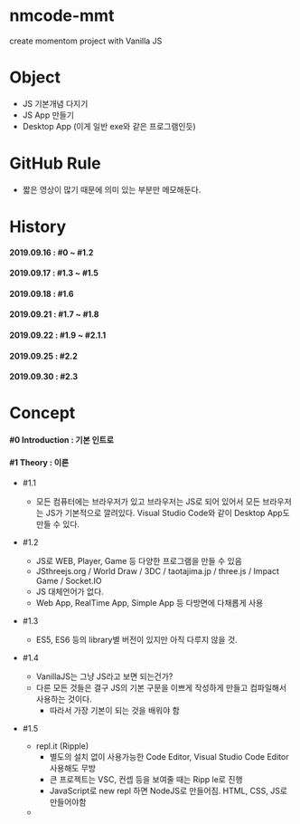 # nmcode-mmt
create momentom project with Vanilla JS


# Object 
- JS 기본개념 다지기
- JS App 만들기
- Desktop App (이게 일반 exe와 같은 프로그램인듯)

# GitHub Rule
- 짧은 영상이 많기 때문에 의미 있는 부분만 메모해둔다.

# History
#### 2019.09.16 : #0 ~ #1.2
#### 2019.09.17 : #1.3 ~ #1.5
#### 2019.09.18 : #1.6
#### 2019.09.21 : #1.7 ~ #1.8
#### 2019.09.22 : #1.9 ~ #2.1.1
#### 2019.09.25 : #2.2
#### 2019.09.30 : #2.3

# Concept
#### #0 Introduction : 기본 인트로
#### #1 Theory : 이론
- #1.1
  - 모든 컴퓨터에는 브라우저가 있고 브라우저는 JS로 되어 있어서 모든 브라우저는 JS가 기본적으로 깔려있다.
    Visual Studio Code와 같이 Desktop App도 만들 수 있다.
- #1.2
  - JS로 WEB, Player, Game 등 다양한 프로그램을 만들 수 있음
  - JSthreejs.org / World Draw / 3DC / taotajima.jp / three.js / Impact Game / Socket.IO
  - JS 대체언어가 없다.
  - Web App, RealTime App, Simple App 등 다방면에 다채롭게 사용
- #1.3
  - ES5, ES6 등의 library별 버전이 있지만 아직 다루지 않을 것.
- #1.4
  - VanillaJS는 그냥 JS라고 보면 되는건가?
  - 다른 모든 것들은 결구 JS의 기본 구문을 이쁘게 작성하게 만들고 컴파일해서 사용하는 것이다.
    - 따라서 가장 기본이 되는 것을 배워야 함
- #1.5
  - repl.it (Ripple)
    - 별도의 설치 없이 사용가능한 Code Editor, Visual Studio Code Editor 사용해도 무방
    - 큰 프로젝트는 VSC, 컨셉 등을 보여줄 때는 Ripp le로 진행
    - JavaScript로 new repl 하면 NodeJS로 만들어짐. HTML, CSS, JS로 만들어야함
  - <script> 구문은 <body> tag 가장 마지막 추가
  - 모든 컴퓨터에는 JS가 깔려있다. 브라우져랑 함게 구성되어있다. → 그렇기에 강력한 언어다
- #1.6
  - Lines이 아닌 Expressions로 구분
    + Expression은 수학적으로 어떠한 식, 꼴의 뜻으로 세미폴론(;)을 붙이는 코드 단위로 생각하면 될듯
  - Variable(변수)은 Creaet, Initialize, Use(생성, 초기화, 사용) 한다. 
  - Variable 생성 및 초기화 시 let??을 씀 왜지 → #1.7
- #1.7
  - const(constant: 상수), let, var
  - var로 모든 것을 했었지만 지금은 let과 const가 생김
  
- #1.8
  - String: 끈. 끝이 있는 것. text string
  - Float: floating number 떠돌이 소숫점을 갖고 있는 숫자

- #1.9
  - camel case로 변수명 지정
    - 띄어 쓰기하는 부분을 대문자로 표현
  - Array
    - const daysOfWeek = []; 대괄호로 Array 선언
    - String, num, bool 여러 type의 데이터 넣어도 다 들어감
    
- #1.10
  - Object
    - const userInfo = {}; //Object는 중괄호로 선언
      - const userInfo = { //이런식으로 데이터 값을 넣어줌
          name: "BTS",
          age: 29,
          gender: "Male",
          isHandsome: true
        }
      - console.log(userInfo.age) //이런 식으로 원하는 값 가져옴
      - userInfo.age = 40 //이렇게 Object 값 수정 가능. Setter 와 같음
    - Array와 Object 혼용 가능
    ```javascript
        const userInfo = {
          name: "BTS",
          age: 29,
          favoriteMusic: ["벚꽃엔딩", "흔들리는꽃들속에서","6 to 9"],
          myGrade: [
            {
              subject: "반소자", 
              grade: "F"
            }, {
              subject: "현사패", 
              grade: "A0"
            }, {
              subject: "공학수학1", 
              grade: "B+"
            }]
        };
    ```
      - console.log(userInfo.myGrade[1].grade); //이런 식으로 타고타고 데이터를 불러올 수 있음  
  - error
    - unexpected identifier : 뜻밖의 식별자
    - unexpected token , : 뜻밖의 , 
    - undefined : 정의되지 않음
    - JS error는 HTML, CSS에 문제를 일으키지 않음
  
- #2.1
  - 내장함수(built-in function)
    - alert, console.log와 같은 기존에 JS에 내장되어 있는 함수
  - function 함수명(인자){함수내용}; //함수 선언
    - 인자: argument //함수에 넣어줄 변수, arg1, arg2, arg3... 여러개 선언 가능
    - 따로 type을 정해주진 않는듯. fuction sayHello(potato){console.log("Hello", potato)}
      - 이 경우에 console.log입장에서는 arg1, arg2라고 볼 수 있음. 
      ```javascript
      
        function sayHello(potato, kimchi, oil){
             console.log("Hello", potato, "My name is ", kimchi, ", age is ", oil);
        }

        sayHello("KYG", "BTS", 29) //Hello KYG My name is  BTS , age is  29
      ```
  - ~~내가 알게된 새로운 것은 console.log()에서 ','로 구분해도 알아서 띄어쓰기가 되어 출력된다는 점.. 기존에는 '+'해줬었는데.~~
    - 이것도 ES6의 경우에서만 인듯?
  - ~~또한 JS 내 String도 큰 따옴표("")로 String을 쓴다는 것.~~ --> 큰따, 작따 상관 없음

- #2.1.1
  - 백틱(`)
    - String을 이쁘게 쓰기위해 고안된 token //String 구문 안에 변수를 그대로 쓸 수 있어 별도의 ',' '+' 'space'를 쓸 필요가 
    ```javascript
      - console.log(`My Name Is ${name}, Age Is ${age}`);
    ```
  - return
    ```javascript
    const calculator = {
      plus : function(a, b){
        return a + b;
      },
      multi : function(a, b){
        return a * b;
      }
    }
    
    const plus = calculator.plus(4, 2);
    const multi = calculator.multi(4, 2);
    
    console.log(`plus: ${plus}, multi: ${multi}`); //plus: 6, multi: 8
    ```
    
- #2.2 
  - CSS에서 id로 효과줄 때 #id{내용}으로 줌
  - DOM: Document Object Module
    + html tag를 가져가서 객체로 만듦
    + JS를 통해 HTML 태그의 모든 것을 DOM객체로 만들 수 있다.
  ```javascript
  const title = document.getElementById("title"); // html 해당 id를 가진 태그의 데이터를 가져옴
  title.innerHTML = "Hi! From JS"; // title이 id인 태그의 내용을 바꿈
  ```
  
- #2.3
  - console.dir(title);을 통해서 해당 Element로 할 수 있는 것들을 알 수 있다.
    + 개발자모드 console에서 펼쳐보기
    + console.dir(document);를 통해서 document의 이벤트 확인
      + document.title = '어쩌구저쩌꾸' 등으로 모든 요소를 JS로 수정 가능
    + console.dir를 통해 해당 객체가 어떤 스크립트 이벤트들이 적용되어 있는지 확인할 수 있는듯
  - JS의 객체표기법으로 표기되어있고 해당 모든 이벤트값을 수정할 수 있음
  - document.getElementById, ByClassName, ByTagName 등으로 찾을 수 있음
    + .querySelector(""); 모든 자식들 중에 찾아라
      + "#title" id가 title인 것
      + ".title" class가 title인 것
      + 해당 값이 없으면 null을 받아옴 = undefined 같은 것

- #2.4
  - JS는 event에 반응하기위해 만들어짐(input, change, click 등)
  - 이러한 event를 중간에 가로챌 수 있다.
  ```javascript
      function handleResize(){
        console.log("I have been resized");
      }
      
      window.addEventListener("resize", handleResize); //윈도우 창 크기 변경 시 handlerResize 함수 작동
      // 이 때 handleResize가 아닌 handleResize());라고 괄호를 넣으면 윈도우 변경과 상관없이 즉시 함수가 작동함.중요
  ```
